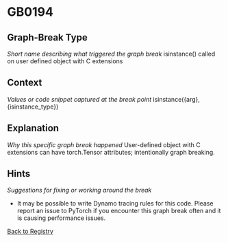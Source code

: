 # GB0194

## Graph-Break Type
*Short name describing what triggered the graph break*
isinstance() called on user defined object with C extensions

## Context
*Values or code snippet captured at the break point*
isinstance({arg}, {isinstance_type})

## Explanation
*Why this specific graph break happened*
User-defined object with C extensions can have torch.Tensor attributes; intentionally graph breaking.

## Hints
*Suggestions for fixing or working around the break*
- It may be possible to write Dynamo tracing rules for this code. Please report an issue to PyTorch if you encounter this graph break often and it is causing performance issues.



[Back to Registry](../index.md)
